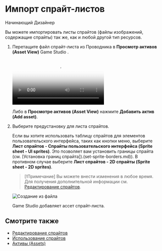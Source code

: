 ﻿# Импорт спрайт-листов

<span class="badge text-bg-primary">Начинающий</span>
<span class="badge text-bg-success">Дизайнер</span>

Вы можете импортировать листы спрайтов (файлы изображений, содержащие спрайты) так же, как и любой другой тип ресурсов.

1. Перетащите файл спрайт-листа из Проводника в **Просмотр активов (Asset View)** Game Studio .

    <p>
    <video autoplay loop class="responsive-video" poster="media/drag-and-drop-sprite-sheet.jpg">
    <source src="media/drag-and-drop-sprite-sheet.mp4" type="video/mp4">
    </video>
    </p>

    Либо в **Просмотре активов (Asset View)** нажмите **Добавить актив (Add asset)**.

2. Выберите предустановку для листа спрайтов.

    Если вы хотите использовать таблицу спрайтов для элементов пользовательского интерфейса, таких как кнопки меню, выберите **Лист спрайтов - Спрайты пользовательского интерфейса (Sprite sheet - UI sprites)**. Это позволяет вам установить границы спрайта (см. [Установка границ спрайта]).(set-sprite-borders.md)). В противном случае выберите **Лист спрайтов - 2D спрайты (Sprite sheet - 2D sprites)**.

    >[!Примечание]
    >Вы можете внести изменения в любое время. Для получения дополнительной информации см. [Редактирование спрайтов](edit-sprites.md).

    ![Создание из файла](media/create-and-add-assets-import-directly-from-file.png)

    Game Studio добавляет ассет спрайт-листа.

## Смотрите также

* [Редактирование спрайтов](edit-sprites.md)
* [Использование спрайтов](use-sprites.md)
* [Активы (Assets)](../game-studio/assets.md)
